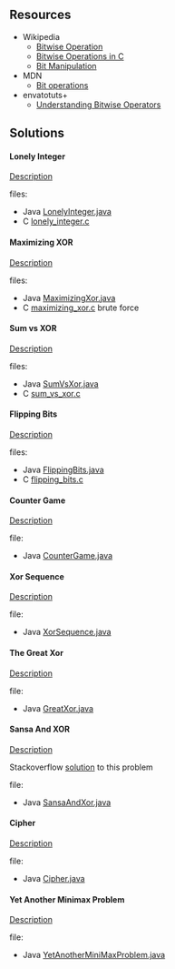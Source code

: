 ## Resources

* Wikipedia
	- [Bitwise Operation](https://en.wikipedia.org/wiki/Bitwise_operation)
	- [Bitwise Operations in C](https://en.wikipedia.org/wiki/Bitwise_operations_in_C)
	- [Bit Manipulation](https://en.wikipedia.org/wiki/Bit_manipulation)
* MDN
	- [Bit operations](https://developer.mozilla.org/en-US/docs/Web/JavaScript/Reference/Operators/Bitwise_Operators)
* envatotuts+
	- [Understanding Bitwise Operators](https://code.tutsplus.com/articles/understanding-bitwise-operators--active-11301)

## Solutions
#### Lonely Integer
[Description](https://www.hackerrank.com/challenges/lonely-integer/problem)

files:

* Java [LonelyInteger.java](LonelyInteger.java)
* C [lonely_integer.c](lonely_integer.c)

#### Maximizing XOR
[Description](https://www.hackerrank.com/challenges/maximizing-xor/problem)

files:

* Java [MaximizingXor.java](MaximizingXor.java)
* C [maximizing_xor.c](maximizing_xor.c) brute force

#### Sum vs XOR
[Description](https://www.hackerrank.com/challenges/sum-vs-xor/problem)

files:

* Java [SumVsXor.java](SumVsXor.java)
* C [sum_vs_xor.c](sum_vs_xor.c)

#### Flipping Bits
[Description](https://www.hackerrank.com/challenges/flipping-bits/problem)

files:

* Java [FlippingBits.java](FlippingBits.java)
* C [flipping_bits.c](flipping_bits.c)

#### Counter Game
[Description](https://www.hackerrank.com/challenges/counter-game/problem)

file:

* Java [CounterGame.java](CounterGame.java)

#### Xor Sequence
[Description](https://www.hackerrank.com/challenges/xor-se/problem)

file:

* Java [XorSequence.java](XorSequence.java)

#### The Great Xor
[Description](https://www.hackerrank.com/challenges/the-great-xor/problem)

file:

* Java [GreatXor.java](GreatXor.java)

#### Sansa And XOR
[Description](https://www.hackerrank.com/challenges/sansa-and-xor/problem)

Stackoverflow [solution](https://stackoverflow.com/questions/41586750/xor-on-contiguous-subarrays-of-an-array) to this problem

file:

* Java [SansaAndXor.java](SansaAndXor.java)

#### Cipher
[Description](https://www.hackerrank.com/challenges/cipher/problem)

file:

* Java [Cipher.java](Cipher.java)

#### Yet Another Minimax Problem
[Description](https://www.hackerrank.com/challenges/yet-another-minimax-problem/problem)

file: 

* Java [YetAnotherMiniMaxProblem.java](YetAnotherMiniMaxProblem.java)